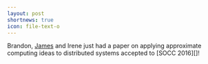 ```yaml
---
layout: post
shortnews: true
icon: file-text-o
---
```

Brandon, [James][] and Irene just had a paper on applying approximate computing ideas to distributed systems accepted to [SOCC 2016][]! 

[ASPLOS 2016]: http://www.ece.cmu.edu/calcm/asplos2016/
[James]: http://homes.cs.washington.edu/~bornholt/
[Brandon]: http://homes.cs.washington.edu/~bholt/
[Irene]: http://irenezhang.net/

